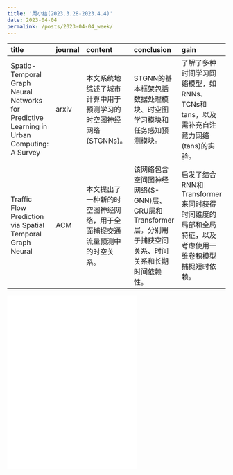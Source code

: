 ```yaml
---
title: '周小结(2023.3.28-2023.4.4)'
date: 2023-04-04
permalink: /posts/2023-04-04_week/
---
```

| title                                                                                      | journal   | content                                                                  | conclusion                                                                                                | gain                                                                                                 |
|:-------------------------------------------------------------------------------------------|:----------|:-------------------------------------------------------------------------|:----------------------------------------------------------------------------------------------------------|:-----------------------------------------------------------------------------------------------------|
| Spatio-Temporal Graph Neural Networks for Predictive Learning in Urban Computing: A Survey | arxiv     | 本文系统地综述了城市计算中用于预测学习的时空图神经网络(STGNNs)。         | STGNN的基本框架包括数据处理模块、时空图学习模块和任务感知预测模块。                                       | 了解了多种时间学习网络模型，如RNNs、TCNs和tans，以及需补充自注意力网络(tans)的实验。                 |
| Traffic Flow Prediction via Spatial Temporal Graph Neural                                  | ACM       | 本文提出了一种新的时空图神经网络，用于全面捕捉交通流量预测中的时空关系。 | 该网络包含空间图神经网络(S-GNN)层、GRU层和Transformer层，分别用于捕获空间关系、时间关系和长期时间依赖性。 | 启发了结合RNN和Transformer来同时获得时间维度的局部和全局特征，以及考虑使用一维卷积模型捕捉短时依赖。 |

<embed src="/files/post/2023-04-04-week.pdf" type="application/pdf" height="400px" />
    